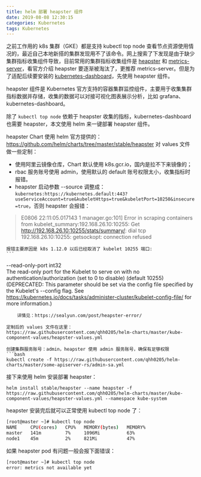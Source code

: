 ```yaml
---
title: helm 部署 heapster 组件
date: 2019-08-08 12:30:15
categories: Kubernetes
tags: Kubernetes
---
```


之前工作用的 k8s 集群（GKE）都是支持 kubectl top node 查看节点资源使用情况的，最近自己本地新搭的集群发现用不了该命令。网上搜索了下发现是由于缺少集群指标收集组件导致，目前常用的集群指标收集组件是 [heapster](https://github.com/kubernetes-retired/heapster) 和 [metrics-server](https://github.com/kubernetes-incubator/metrics-server/)，看官方介绍 heapster 要逐渐被淘汰了，更推荐 metrics-server。但是为了适配后续要安装的 [kubernetes-dashboard](https://github.com/kubernetes/dashboard)，先使用 heapster 组件。

heapster 组件是 Kubernetes 官方支持的容器集群监控组件，主要用于收集集群指标数据并存储，收集的数据可以对接可视化图表展示分析，比如 grafana、kubernetes-dashboard。

除了 `kubectl top node` 依赖于 heapster 收集的指标，kubernetes-dashboard 也需要 heapster，本文使用 helm 来一键部署 heapster 组件。

heapster Chart 使用 helm 官方提供的：https://github.com/helm/charts/tree/master/stable/heapster
对 values 文件做一些定制：
- 使用阿里云镜像仓库，Chart 默认使用 k8s.gcr.io，国内是拉不下来镜像的；
- rbac 服务账号使用 admin，使用默认的 default 账号权限太小，收集指标时报错。
- heapster 启动参数 --source 调整成：`kubernetes:https://kubernetes.default:443?useServiceAccount=true&kubeletHttps=true&kubeletPort=10250&insecure=true`，否则 heapster 会报错：
>E0806 22:11:05.017143       1 manager.go:101] Error in scraping containers from kubelet_summary:192.168.26.10:10255: Get http://192.168.26.10:10255/stats/summary/: dial tcp 192.168.26.10:10255: getsockopt: connection refused

	报错主要原因是 k8s 1.12.0 以后已经取消了 kubelet 10255 端口:
	```
 --read-only-port int32    
 The read-only port for the Kubelet to serve on with no authentication/authorization 
(set to 0 to disable) (default 10255) (DEPRECATED: 
This parameter should be set via the config file specified by the Kubelet's --config flag. 
See https://kubernetes.io/docs/tasks/administer-cluster/kubelet-config-file/ for more information.)
```
	详情见：https://sealyun.com/post/heapster-error/

定制后的 values 文件在这里：https://raw.githubusercontent.com/qhh0205/helm-charts/master/kube-component-values/heapster-values.yml 

创建集群服务账号：admin，heapster 使用 admin 服务账号，确保有足够权限
```bash
kubectl create -f https://raw.githubusercontent.com/qhh0205/helm-charts/master/some-apiserver-rs/admin-sa.yml
```

接下来使用 helm 安装部署 heapster：
```
helm install stable/heapster --name heapster -f https://raw.githubusercontent.com/qhh0205/helm-charts/master/kube-component-values/heapster-values.yml --namespace kube-system
```

heapster 安装完后就可以正常使用 kubectl top node 了：
```bash
[root@master ~]# kubectl top node
NAME     CPU(cores)   CPU%   MEMORY(bytes)   MEMORY%
master   141m         7%     1096Mi          63%
node1    45m          2%     821Mi           47%
```
如果 heapster pod 有问题一般会报下面错误：
```bash
[root@master ~]# kubectl top node
error: metrics not available yet
```
